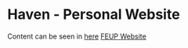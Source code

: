 # Haven - Personal Website

Content can be seen in [here](https://)
[FEUP Website](https://web.fe.up.pt/~up201704790)
